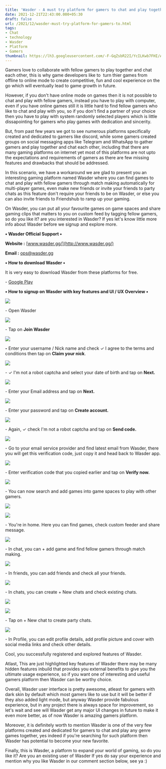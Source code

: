 ```yaml
---
title: 'Wasder - A must try platform for gamers to chat and play together'
date: 2021-12-21T22:43:00.000+05:30
draft: false
url: /2021/12/wasder-must-try-platform-for-gamers-to.html
tags: 
- Chat
- technology
- Wasder
- Platform
- Gamers
thumbnail: https://lh3.googleusercontent.com/-F-GqZsbR22I/YcILKwb7FHI/AAAAAAAAIAk/c2coB-vjf4s8ELHuzoY2i1uDacElzi0ZgCNcBGAsYHQ/s1600/1640106790616766-0.png
---
```


  

Gamers love to collaborate with fellow gamers to play together and chat each other, this is why game developers like to  turn thier games from offline to online mode to create competitive, fun and cool experience on the go which will eventually lead to game growth in future.

  

However, if you don't have online mode on games then it is not possible to chat and play with fellow gamers, instead you have to play with computer, even if you have online games still it is little hard to find fellow gamers who like to chat and play with you, so if you don't find a partner of your choice then you have to play with system randomly selected players which is little dissapointing for gamers who play games with dedication and sincerity.

  

But, from past few years we got to see numerous platforms specifically created and dedicated to gamers like discord, while some gamers created groups on social messaging apps like Telegram and WhatsApp to gather gamers and play together and chat each other, including that there are many gaming platforms on internet yet most of this platforms are not upto the expectations and requirements of gamers as there are few missing features and drawbacks that should be addressed.

  

In this scenario, we have a workaround we are glad to present you an interesting gaming platform named Wasder where you can find games to chat and play with fellow gamers through match making automatically for multi-player games, even make new friends or invite your friends to party chats as this feature don't require your friends to be on Wasder, or else you can also invite friends to Friendshub to ramp up your gaming.

  

On Wasder, you can put all your favourite games on game spaces and share gaming clips that matters to you on custom feed by tagging fellow gamers, so do you like it? are you interested in Wasder? If yes let's know little more info about Wasder before we signup and explore more.

  

**• Wasder Official Support •**

**Website :** [www.wasder.gg/](http://www.wasder.gg/)

**Email :** [ops@wasder.gg](mailto:ops@wasder.gg)

**• How to download Wasder •**

It is very easy to download Wasder from these platforms for free.

  

\- [Google Play](https://play.google.com/store/apps/details?id=gg.wasder.app)

**• How to signup on Wasder with key features and UI / UX Overview •**

 **![](https://lh3.googleusercontent.com/-y5HP4mn3yvM/YcILJrM6oPI/AAAAAAAAIAg/5yhmN-P48rES0gYnJ_L1k8xwHQcrI5NRwCNcBGAsYHQ/s1600/1640106786488133-1.png)** 

\- Open Wasder

  

 ![](https://lh3.googleusercontent.com/-qBO9xcXP7P0/YcILInGTuRI/AAAAAAAAIAc/Zi4086Ow8E8fQALA_tYjam5oHJEEBVFLACNcBGAsYHQ/s1600/1640106781731104-2.png) 

  

\- Tap on **Join Wasder**

 **![](https://lh3.googleusercontent.com/-HPzLy_RxnM4/YcILHef8UEI/AAAAAAAAIAY/0ok1LGtdM383V7NPKTw1xozy3aW_YuaxwCNcBGAsYHQ/s1600/1640106777551516-3.png)** 

**\-** Enter your username / Nick name and check ✓ I agree to the terms and conditions then tap on **Claim your nick**.

  

 ![](https://lh3.googleusercontent.com/-y9pR5Y5tCoA/YcILGd2geCI/AAAAAAAAIAU/C0XtzhPZqGERqaevyNrBF1lDhedoP1toQCNcBGAsYHQ/s1600/1640106773042303-4.png) 

  

\- ✓ I'm not a robot captcha and select your date of birth and tap on **Next.**

 **![](https://lh3.googleusercontent.com/-CHmKyFgnrZw/YcILFHq68PI/AAAAAAAAIAQ/as_4K5nv5IIk9rGbaFdn10bddg6HO_AnwCNcBGAsYHQ/s1600/1640106767923139-5.png)** 

\- Enter your Email address and tap on **Next.**

 **![](https://lh3.googleusercontent.com/-sHuXIZ9BsaU/YcILEKi976I/AAAAAAAAIAM/NvtvKZCKmtszYCEQIkXTnpC2GLqfCnhewCNcBGAsYHQ/s1600/1640106763824809-6.png)** 

\- Enter your password and tap on **Create account.**

 **![](https://lh3.googleusercontent.com/-iWrlAE6UXT0/YcILC9yoaCI/AAAAAAAAIAI/BuWO0Gm9hksPtsMSWRVmdoAd0jnJVxXDQCNcBGAsYHQ/s1600/1640106759381824-7.png)** 

\- Again, ✓ check I'm not a robot captcha and tap on **Send code.**

 **![](https://lh3.googleusercontent.com/-DCrBdscGWeU/YcILB5Xlx4I/AAAAAAAAIAE/8lFx2nAmxBcVlM9wsNWNWWWTkwpvx4EtQCNcBGAsYHQ/s1600/1640106755090007-8.png)** 

\- Go to your email service provider and find latest email from Wasder, there you will get this verification code, just copy it and head back to Wasder app.

  

 ![](https://lh3.googleusercontent.com/-MSr_BlcVwxo/YcILA5_epqI/AAAAAAAAIAA/wsw3tgc9PFoUHMpoBHl8G2zoZWeVMHFlQCNcBGAsYHQ/s1600/1640106751236353-9.png) 

  

\- Enter verification code that you copied earlier and tap on **Verify now.**

 ![](https://lh3.googleusercontent.com/-St-nThOcewg/YcIK_9VclaI/AAAAAAAAH_8/7ge_agoyJbc7JHvt6pNmZ42ET9AbGviwwCNcBGAsYHQ/s1600/1640106747098055-10.png) 

  

\- You can now search and add games into game spaces to play with other gamers.

  

 ![](https://lh3.googleusercontent.com/-cBjXzTHQOrE/YcIK-98bKgI/AAAAAAAAH_4/gbbNPqXvLp4upAhcCJPCiT3_XQeuV8MwQCNcBGAsYHQ/s1600/1640106742457145-11.png) 

  

 ![](https://lh3.googleusercontent.com/-FX94e5xZvRw/YcIK9vqCpsI/AAAAAAAAH_0/C8_-s59BsgcP1d-SXBCbRsQGltgY5RYvACNcBGAsYHQ/s1600/1640106738584634-12.png) 

  

  

\- You're in home. Here you can find games, check custom feeder and share message.

  

 ![](https://lh3.googleusercontent.com/-87qk8GCKtq4/YcIK8m1DMII/AAAAAAAAH_w/w39UdfCqBSoeZoQYy9xJSUAC-d3ERLiwACNcBGAsYHQ/s1600/1640106734232168-13.png) 

  

\- In chat, you can + add game and find fellow gamers through match making.

  

 ![](https://lh3.googleusercontent.com/-QZErWLHoZAs/YcIK7jJN0YI/AAAAAAAAH_s/Sim0wuQuYd4tZHmb7nQyK62NM68OsUVdgCNcBGAsYHQ/s1600/1640106729678385-14.png) 

  

\- In friends, you can add friends and check all your friends.

  

 ![](https://lh3.googleusercontent.com/-fitOua2R8M4/YcIK6QZiSII/AAAAAAAAH_o/oyyTBtpgcKc924fMP6QFTAxbKcjS31ZoACNcBGAsYHQ/s1600/1640106725214642-15.png) 

  

\- In chats, you can create + New chats and check existing chats.

  

 ![](https://lh3.googleusercontent.com/-Ugi5puP3teQ/YcIK5UB5BtI/AAAAAAAAH_k/EdrHEuZkkIIFaRkBiTB7t12Gt8cgFt68ACNcBGAsYHQ/s1600/1640106720872338-16.png) 

  

 ![](https://lh3.googleusercontent.com/-iWsWIFY3rug/YcIK4ZPF2aI/AAAAAAAAH_g/7CKA0SPsuosN3c55QOqiyp4ZhBpjGDpxQCNcBGAsYHQ/s1600/1640106716741383-17.png) 

  

\- Tap on + New chat to create party chats.

  

 ![](https://lh3.googleusercontent.com/-MbWqc2PG_Ck/YcIK3I2i36I/AAAAAAAAH_c/nMObTmMsUAANldO1tiNb1ksLxQYwVafbQCNcBGAsYHQ/s1600/1640106712008994-18.png) 

  

\- In Profile, you can edit profile details, add profile picture and cover with social media links and check other details.

  

Cool, you successfully registered and explored features of Wasder.

  

Atlast, This are just highlighted key features of Wasder there may be many hidden features inbuild that provides you external benefits to give you the ultimate usage experience, so if you want one of interesting and useful gamers platform then Wasder can be worthy choice.  

  

Overall, Wasder user interface is pretty awesome, atleast for gamers with dark skin by default which most gamers like to use but it will be better if they also added light mode, but anyway Wasder provide fabulous experience, but in any project there is always space for improvement, so let's wait and see will Wasder get any major UI changes in future to make it even more better, as of now Wasder is amazing gamers platform.

  

Moreover, it is definitely worth to mention Wasder is one of the very few platforms created and dedicated for gamers to chat and play any genre games together, yes indeed if you're searching for such platform then Wasder has potential to become your new favorite.

  

Finally, this is Wasder, a platform to expand your world of gaming, so do you like it? Are you an existing user of Wasder If yes do say your experience and mention why you like Wasder in our comment section below, see ya :)